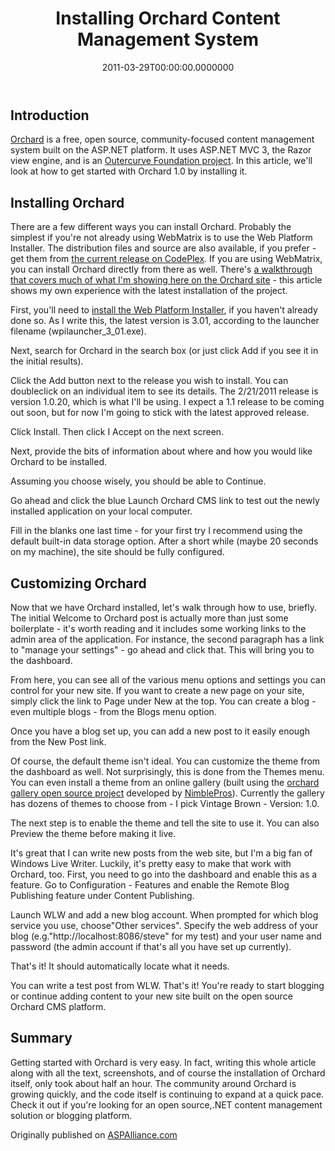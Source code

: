 ﻿---
title: Installing Orchard Content Management System
date: "2011-03-29T00:00:00.0000000"
description: Orchard is a free, open source content management system built on the ASP.NET platform and suitable for blogging or other content sites. It is very extensible and easy to set up. In this article, Steve shows how to get started using Orchard on your local machine in just a few minutes.
featuredImage: /img/orchard-content-management.png
---

## Introduction

[Orchard](http://www.orchardproject.net/) is a free, open source, community-focused content management system built on the ASP.NET platform. It uses ASP.NET MVC 3, the Razor view engine, and is an [Outercurve Foundation project](http://www.outercurve.org/Galleries/ASPNETOpenSourceGallery/OrchardProject). In this article, we'll look at how to get started with Orchard 1.0 by installing it.

## Installing Orchard

There are a few different ways you can install Orchard. Probably the simplest if you're not already using WebMatrix is to use the Web Platform Installer. The distribution files and source are also available, if you prefer - get them from [the current release on CodePlex](http://orchard.codeplex.com/releases/view/50197). If you are using WebMatrix, you can install Orchard directly from there as well. There's [a walkthrough that covers much of what I'm showing here on the Orchard site](http://orchardproject.net/docs/Installing-Orchard.ashx) - this article shows my own experience with the latest installation of the project.

First, you'll need to [install the Web Platform Installer](http://www.microsoft.com/web/downloads/platform.aspx), if you haven't already done so. As I write this, the latest version is 3.01, according to the launcher filename (wpilauncher_3_01.exe).

Next, search for Orchard in the search box (or just click Add if you see it in the initial results).

Click the Add button next to the release you wish to install. You can doubleclick on an individual item to see its details. The 2/21/2011 release is version 1.0.20, which is what I'll be using. I expect a 1.1 release to be coming out soon, but for now I'm going to stick with the latest approved release.

Click Install. Then click I Accept on the next screen.

Next, provide the bits of information about where and how you would like Orchard to be installed.

Assuming you choose wisely, you should be able to Continue.

Go ahead and click the blue Launch Orchard CMS link to test out the newly installed application on your local computer.

Fill in the blanks one last time - for your first try I recommend using the default built-in data storage option. After a short while (maybe 20 seconds on my machine), the site should be fully configured.

## Customizing Orchard

Now that we have Orchard installed, let's walk through how to use, briefly. The initial Welcome to Orchard post is actually more than just some boilerplate - it's worth reading and it includes some working links to the admin area of the application. For instance, the second paragraph has a link to "manage your settings" - go ahead and click that. This will bring you to the dashboard.

From here, you can see all of the various menu options and settings you can control for your new site. If you want to create a new page on your site, simply click the link to Page under New at the top. You can create a blog - even multiple blogs - from the Blogs menu option.

Once you have a blog set up, you can add a new post to it easily enough from the New Post link.

Of course, the default theme isn't ideal. You can customize the theme from the dashboard as well. Not surprisingly, this is done from the Themes menu. You can even install a theme from an online gallery (built using the [orchard gallery open source project](http://orchardgallery.codeplex.com/) developed by [NimblePros](https://nimblepros.com/)). Currently the gallery has dozens of themes to choose from - I pick Vintage Brown - Version: 1.0.

The next step is to enable the theme and tell the site to use it. You can also Preview the theme before making it live.

It's great that I can write new posts from the web site, but I'm a big fan of Windows Live Writer. Luckily, it's pretty easy to make that work with Orchard, too. First, you need to go into the dashboard and enable this as a feature. Go to Configuration - Features and enable the Remote Blog Publishing feature under Content Publishing.

Launch WLW and add a new blog account. When prompted for which blog service you use, choose"Other services". Specify the web address of your blog (e.g."http://localhost:8086/steve" for my test) and your user name and password (the admin account if that's all you have set up currently).

That's it! It should automatically locate what it needs.

You can write a test post from WLW. That's it! You're ready to start blogging or continue adding content to your new site built on the open source Orchard CMS platform.

## Summary

Getting started with Orchard is very easy. In fact, writing this whole article along with all the text, screenshots, and of course the installation of Orchard itself, only took about half an hour. The community around Orchard is growing quickly, and the code itself is continuing to expand at a quick pace. Check it out if you're looking for an open source,.NET content management solution or blogging platform.

Originally published on [ASPAlliance.com](http://aspalliance.com/2051_Installing_Orchard_Content_Management_System)


